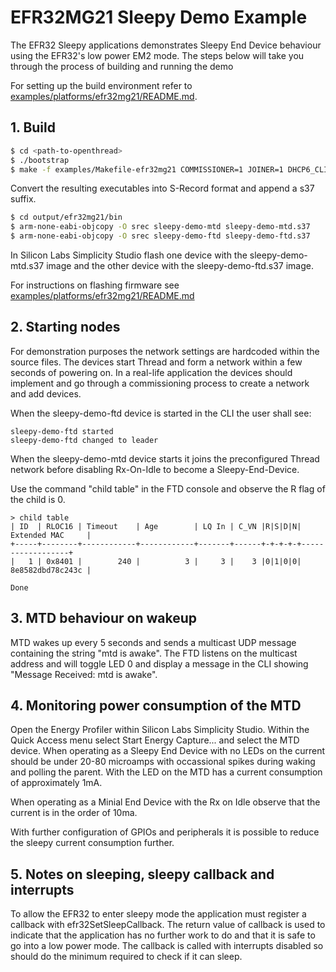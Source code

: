 # EFR32MG21 Sleepy Demo Example

The EFR32 Sleepy applications demonstrates Sleepy End Device behaviour using the EFR32's low power EM2 mode. The steps below will take you through the process of building and running the demo

For setting up the build environment refer to [examples/platforms/efr32mg21/README.md](../README.md).

## 1. Build

```bash
$ cd <path-to-openthread>
$ ./bootstrap
$ make -f examples/Makefile-efr32mg21 COMMISSIONER=1 JOINER=1 DHCP6_CLIENT=1 DHCP6_SERVER=1 BOARD=BRD4180A
```

Convert the resulting executables into S-Record format and append a s37 suffix.

```bash
$ cd output/efr32mg21/bin
$ arm-none-eabi-objcopy -O srec sleepy-demo-mtd sleepy-demo-mtd.s37
$ arm-none-eabi-objcopy -O srec sleepy-demo-ftd sleepy-demo-ftd.s37
```

In Silicon Labs Simplicity Studio flash one device with the sleepy-demo-mtd.s37 image and the other device with the sleepy-demo-ftd.s37 image.

For instructions on flashing firmware see [examples/platforms/efr32mg21/README.md](../README.md#flash-binaries)

## 2. Starting nodes

For demonstration purposes the network settings are hardcoded within the source files. The devices start Thread and form a network within a few seconds of powering on. In a real-life application the devices should implement and go through a commissioning process to create a network and add devices.

When the sleepy-demo-ftd device is started in the CLI the user shall see:

```
sleepy-demo-ftd started
sleepy-demo-ftd changed to leader
```

When the sleepy-demo-mtd device starts it joins the preconfigured Thread network before disabling Rx-On-Idle to become a Sleepy-End-Device.

Use the command "child table" in the FTD console and observe the R flag of the child is 0.

```
> child table
| ID  | RLOC16 | Timeout    | Age        | LQ In | C_VN |R|S|D|N| Extended MAC     |
+-----+--------+------------+------------+-------+------+-+-+-+-+------------------+
|   1 | 0x8401 |        240 |          3 |     3 |    3 |0|1|0|0| 8e8582dbd78c243c |

Done
```

## 3. MTD behaviour on wakeup

MTD wakes up every 5 seconds and sends a multicast UDP message containing the string "mtd is awake". The FTD listens on the multicast address and will toggle LED 0 and display a message in the CLI showing "Message Received: mtd is awake".

## 4. Monitoring power consumption of the MTD

Open the Energy Profiler within Silicon Labs Simplicity Studio. Within the Quick Access menu select Start Energy Capture... and select the MTD device. When operating as a Sleepy End Device with no LEDs on the current should be under 20-80 microamps with occassional spikes during waking and polling the parent. With the LED on the MTD has a current consumption of approximately 1mA.

When operating as a Minial End Device with the Rx on Idle observe that the current is in the order of 10ma.

With further configuration of GPIOs and peripherals it is possible to reduce the sleepy current consumption further.

## 5. Notes on sleeping, sleepy callback and interrupts

To allow the EFR32 to enter sleepy mode the application must register a callback with efr32SetSleepCallback. The return value of callback is used to indicate that the application has no further work to do and that it is safe to go into a low power mode. The callback is called with interrupts disabled so should do the minimum required to check if it can sleep.

